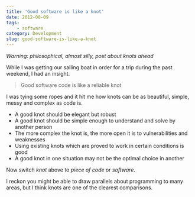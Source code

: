 ```yaml
---
title: 'Good software is like a knot'
date: 2012-08-09
tags:
    - software
category: Development
slug: good-software-is-like-a-knot
---
```


_Warning: philosophical, almost silly, post about knots ahead_

While I was getting our sailing boat in order for a trip during the past weekend, I had an insight.

> Good software code is like a reliable knot

I was tying some ropes and it hit me how knots can be as beautiful, simple, messy and complex as
code is.

- A good knot should be elegant but robust
- A good knot should be simple enough to understand and solve by another person
- The more complex the knot is, the more open it is to vulnerabilities and weaknesses
- Using existing knots which are proved to work in certain conditions is good
- A good knot in one situation may not be the optimal choice in another

Now switch _knot_ above to _piece of code_ or _software_.

I reckon you might be able to draw parallels about programming to many areas, but I think knots are
one of the clearest comparisons.
